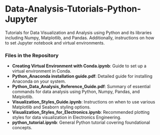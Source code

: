# Data-Analysis-Tutorials-Python-Jupyter
Tutorials for Data Visualization and Analysis using Python and its libraries including Numpy, Matplotlib, and Pandas. Additionally, instructions on how to set Jupyter notebook and virtual environments. 

### Files in the Repository

- **Creating Virtual Environment with Conda.ipynb**: Guide to set up a virtual environment in Conda.
- **Python_Anaconda installation guide.pdf**: Detailed guide for installing Anaconda on your system.
- **Python_Data_Analysis_Reference_Guide.pdf**: Summary of essential commands for data analysis using Python, Numpy, Pandas, and Matplotlib.
- **Visualization_Styles_Guide.ipynb**: Instructions on when to use various Matplotlib and Seaborn styling options.
- **Visualization_Styles_for_Electronics.ipynb**: Recommended plotting styles for data visualization in Electronics Engineering.
- **python_tutorial.ipynb**: General Python tutorial covering foundational concepts.


